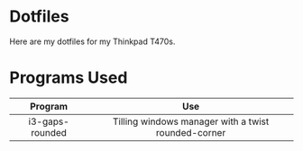 Dotfiles
=======

Here are my dotfiles for my Thinkpad T470s.

Programs Used
============

| Program               | Use     |
| :-------------------: | :-----: |
| i3-gaps-rounded       |   Tilling windows manager with a twist rounded-corner  |